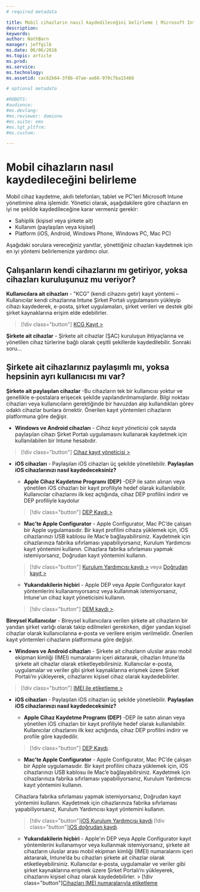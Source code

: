 ```yaml
---
# required metadata

title: Mobil cihazların nasıl kaydedileceğini belirleme | Microsoft Intune
description:
keywords:
author: NathBarn
manager: jeffgilb
ms.date: 06/06/2016
ms.topic: article
ms.prod:
ms.service:
ms.technology:
ms.assetid: cac62b64-3f8b-47ae-aa66-970c7ba15466

# optional metadata

#ROBOTS:
#audience:
#ms.devlang:
#ms.reviewer: damionw
#ms.suite: ems
#ms.tgt_pltfrm:
#ms.custom:

---
```


# Mobil cihazların nasıl kaydedileceğini belirleme

Mobil cihaz kaydetme, akıllı telefonları, tablet ve PC’leri Microsoft Intune yönetimine alma işlemidir. Yönetici olarak, aşağıdakilere göre cihazların en iyi ne şekilde kaydedileceğine karar vermeniz gerekir:

 -  Sahiplik (kişisel veya şirkete ait)
 -  Kullanım (paylaşılan veya kişisel)
 -  Platform (iOS, Android, Windows Phone, Windows PC, Mac PC)

Aşağıdaki sorulara vereceğiniz yanıtlar, yönettiğiniz cihazları kaydetmek için en iyi yöntemi belirlemenize yardımcı olur.

## Çalışanların kendi cihazlarını mı getiriyor, yoksa cihazları kuruluşunuz mu veriyor?

  **Kullanıcılara ait cihazları** - "KCG” (kendi cihazını getir) kayıt yöntemi – Kullanıcılar kendi cihazlarına Intune Şirket Portalı uygulamasını yükleyip cihazı kaydederek, e-posta, şirket uygulamaları, şirket verileri ve destek gibi şirket kaynaklarına erişim elde edebilirler.  
  > [!div class="button"]   [KCG Kayıt >](..deploy-use/get-ready-to-enroll-devices-in-microsoft-intune)

  **Şirkete ait cihazlar** - Şirkete ait cihazlar (ŞAC) kuruluşun ihtiyaçlarına ve yönetilen cihaz türlerine bağlı olarak çeşitli şekillerde kaydedilebilir. Sonraki soru...

## Şirkete ait cihazlarınız paylaşımlı mı, yoksa hepsinin ayrı kullanıcısı mı var?

**Şirkete ait paylaşılan cihazlar** -Bu cihazların tek bir kullanıcısı yoktur ve genellikle e-postalara erişecek şekilde yapılandırılmamışlardır. Bilgi noktası cihazları veya kullanıcıların gerektiğinde bir havuzdan alıp kullandıkları görev odaklı cihazlar bunlara örnektir. Önerilen kayıt yöntemleri cihazların platformuna göre değişir.

  - **Windows ve Android cihazları** - *Cihaz kayıt yöneticisi* çok sayıda paylaşılan cihazı Şirket Portalı uygulamasını kullanarak kaydetmek için kullanılabilen bir Intune hesabıdır.
  > [!div class="button"]   [Cihaz kayıt yöneticisi >](../deploy-use/enroll-corporate-owned-devices-with-the-device-enrollment-manager-in-microsoft-intune)

  - **iOS cihazları** - Paylaşılan iOS cihazları üç şekilde yönetilebilir.  **Paylaşılan iOS cihazlarınızı nasıl kaydedeceksiniz?**

    - **Apple Cihaz Kaydetme Programı (DEP)** -DEP ile satın alınan veya yönetilen iOS cihazları bir kayıt profiliyle hedef olarak kullanılabilir. Kullanıcılar cihazlarını ilk kez açtığında, cihaz DEP profilini indirir ve DEP profiliyle kaydolur
    > [!div class="button"]     [DEP Kaydı >](../deploy-use/ios-device-enrollment-program-in-microsoft-intune)

    - **Mac’te Apple Configurator** - Apple Configurator, Mac PC’de çalışan bir Apple uygulamasıdır. Bir kayıt profilini cihaza yüklemek için, iOS cihazlarınızı USB kablosu ile Mac’e bağlayabilirsiniz. Kaydetmek için cihazlarınıza fabrika sıfırlaması yapabiliyorsanız, Kurulum Yardımcısı kayıt yöntemini kullanın. Cihazlara fabrika sıfırlaması yapmak istemiyorsanız, Doğrudan kayıt yöntemini kullanın.

    > [!div class="button"]     [Kurulum Yardımcısı kaydı >](../deploy-use/ios-setup-assistant-enrollment-in-microsoft-intune) veya [Doğrudan kayıt >](../deploy-use/ios-direct-enrollment-in-microsoft-intune)

    - **Yukarıdakilerin hiçbiri** - Apple DEP veya Apple Configurator kayıt yöntemlerini kullanamıyorsanız veya kullanmak istemiyorsanız, Intune'un cihaz kayıt yöneticisini kullanın.
    > [!div class="button"]     [DEM kaydı >](../deploy-use/enroll-corporate-owned-devices-with-the-device-enrollment-manager-in-microsoft-intune).

**Bireysel Kullanıcılar** - Bireysel kullanıcılara verilen şirkete ait cihazların bir yandan şirket varlığı olarak takip edilmeleri gerekirken, diğer yandan kişisel cihazlar olarak kullanıcılarına e-posta ve verilere erişim verilmelidir. Önerilen kayıt yöntemleri cihazların platformuna göre değişir.

  - **Windows ve Android cihazları** - Şirkete ait cihazların uluslar arası mobil ekipman kimliği (IMEI) numaralarını içeri aktararak, cihazları Intune’da şirkete ait cihazlar olarak etiketleyebilirsiniz. Kullanıcılar e-posta, uygulamalar ve veriler gibi şirket kaynaklarına erişmek üzere Şirket Portalı’nı yükleyerek, cihazlarını kişisel cihaz olarak kaydedebilirler.
  > [!div class="button"]   [IMEI ile etiketleme >](../deploy-use/specify-corporate-owned-devices-with-international-mobile-equipment-identity-imei-numbers)

  - **iOS cihazları** - Paylaşılan iOS cihazları üç şekilde yönetilebilir.  **Paylaşılan iOS cihazlarınızı nasıl kaydedeceksiniz?**

    - **Apple Cihaz Kaydetme Programı (DEP)** -DEP ile satın alınan veya yönetilen iOS cihazları bir kayıt profiliyle hedef olarak kullanılabilir. Kullanıcılar cihazlarını ilk kez açtığında, cihaz DEP profilini indirir ve profile göre kaydedilir.
    > [!div class="button"]     [DEP Kaydı](../deploy-use/ios-device-enrollment-program-in-microsoft-intune).

    - **Mac’te Apple Configurator** - Apple Configurator, Mac PC’de çalışan bir Apple uygulamasıdır. Bir kayıt profilini cihaza yüklemek için, iOS cihazlarınızı USB kablosu ile Mac’e bağlayabilirsiniz. Kaydetmek için cihazlarınıza fabrika sıfırlaması yapabiliyorsanız, Kurulum Yardımcısı kayıt yöntemini kullanın.

    Cihazlara fabrika sıfırlaması yapmak istemiyorsanız, Doğrudan kayıt yöntemini kullanın.
    Kaydetmek için cihazlarınıza fabrika sıfırlaması yapabiliyorsanız, Kurulum Yardımcısı kayıt yöntemini kullanın.
    > [!div class="button"][iOS Kurulum Yardımcısı kaydı](../deploy-use/ios-setup-assistant-enrollment-in-microsoft-intune) [!div class="button"][iOS doğrudan kaydı](../deploy-use/ios-direct-enrollment-in-microsoft-intune).

    - **Yukarıdakilerin hiçbiri** - Apple'ın DEP veya Apple Configurator kayıt yöntemlerini kullanamıyor veya kullanmak istemiyorsanız, şirkete ait cihazların uluslar arası mobil ekipman kimliği (IMEI) numaralarını içeri aktararak, Intune’da bu cihazları şirkete ait cihazlar olarak etiketleyebilirsiniz. Kullanıcılar e-posta, uygulamalar ve veriler gibi şirket kaynaklarına erişmek üzere Şirket Portalı’nı yükleyerek, cihazlarını kişisel cihaz olarak kaydedebilirler. > [!div class="button"][Cihazları IMEI numaralarıyla etiketleme](../deploy-use/specify-corporate-owned-devices-with-international-mobile-equipment-identity-imei-numbers)


<!--HONumber=Jun16_HO1-->


